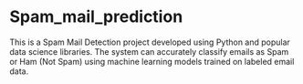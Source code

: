 # Spam_mail_prediction
This is a Spam Mail Detection project developed using Python and popular data science libraries. The system can accurately classify emails as Spam or Ham (Not Spam) using machine learning models trained on labeled email data.
